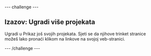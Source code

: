 \--- challenge \---

## Izazov: Ugradi više projekata

Ugradi u Prikaz još svojih projekata. Sjeti se da njihove trinket stranice možeš lako pronaći klikom na linkove na svojoj veb-stranici.

\--- /challenge \---